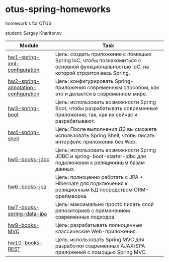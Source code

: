 # otus-spring-homeworks

homework's for OTUS

student: Sergey Kharitonov

|Module|Task|
--- | --- |
|[hw1-spring-xml-configuration](https://github.com/skharitonov95/otus-spring-homeworks/tree/master/hw1-spring-xml-configuration)|Цель: создать приложение с помощью Spring IoC, чтобы познакомиться с основной функциональностью IoC, на которой строится весь Spring.|
|[hw2-spring-annotation-configuration](https://github.com/skharitonov95/otus-spring-homeworks/tree/master/hw1-spring-xml-configuration)|Цель: конфигурировать Spring-приложения современным способом, как это и делается в современном мире.|
|[hw3-spring-boot](https://github.com/skharitonov95/otus-spring-homeworks/tree/master/hw3-spring-boot)|Цель: использовать возможности Spring Boot, чтобы разрабатывать современные приложения, так, как их сейчас и разрабатывают.|
|[hw4-spring-shell](https://github.com/skharitonov95/otus-spring-homeworks/tree/master/hw4-spring-shell)|Цель: После выполнения ДЗ вы сможете использовать Spring Shell, чтобы писать интерфейс приложения без Web.|
|[hw5-books-jdbc](https://github.com/skharitonov95/otus-spring-homeworks/tree/master/hw5-books-jdbc)|Цель: использовать возможности Spring JDBC и spring-boot-starter-jdbc для подключения к реляционным базам данных.|
|[hw6-books-jpa](https://github.com/skharitonov95/otus-spring-homeworks/tree/master/hw6-books-jpa)|Цель: полноценно работать с JPA + Hibernate для подключения к реляционным БД посредством ORM-фреймворка.|
|[hw7-books-spring-data-jpa](https://github.com/skharitonov95/otus-spring-homeworks/tree/master/hw7-books-spring-data-jpa)|Цель: максимально просто писать слой репозиториев с применением современных подходов.|
|[hw9-books-MVC](https://github.com/skharitonov95/otus-spring-homeworks/tree/master/hw9-books-MVC)|Цель: разрабатывать полноценные классические Web-приложения.|
|[hw10-books-REST](https://github.com/skharitonov95/otus-spring-homeworks/tree/master/hw10-books-REST)|Цель: использовать Spring MVC для разработки современных AJAX/SPA приложений c помощью Spring MVC.|